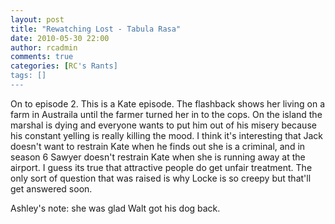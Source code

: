 ```yaml
---
layout: post
title: "Rewatching Lost - Tabula Rasa"
date: 2010-05-30 22:00
author: rcadmin
comments: true
categories: [RC's Rants]
tags: []
---
```

On to episode 2. This is a Kate episode. The flashback shows her living on a farm in Austraila until the farmer turned her in to the cops. On the island the marshal is dying and everyone wants to put him out of his misery because his constant yelling is really killing the mood. I think it's interesting that Jack doesn't want to restrain Kate when he finds out she is a criminal, and in season 6 Sawyer doesn't restrain Kate when she is running away at the airport. I guess its true that attractive people do get unfair treatment. The only sort of question that was raised is why Locke is so creepy but that'll get answered soon.

Ashley's note: she was glad Walt got his dog back. 




